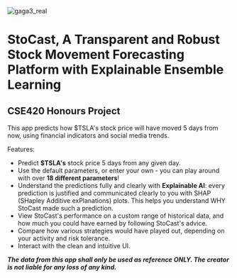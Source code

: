 ![gaga3_real](https://github.com/joonchoi24/StoCast/assets/77981713/02173940-5e51-439c-8292-49e27281fc5d)

# StoCast, A Transparent and Robust Stock Movement Forecasting Platform with Explainable Ensemble Learning
## CSE420 Honours Project

This app predicts how $TSLA's stock price will have moved 5 days from now, using financial indicators and social media trends. 

Features:
* Predict **$TSLA's** stock price 5 days from any given day.
* Use the default parameters, or enter your own - you can play around with over **18 different parameters**!
* Understand the predictions fully and clearly with **Explainable AI**: every prediction is justified and communicated clearly to you with SHAP (SHapley Additive exPlanations) plots. This helps you understand WHY StoCast made such a prediction.
* View StoCast's performance on a custom range of historical data, and how much you could have earned by following StoCast's advice.
* Compare how various strategies would have played out, depending on your activity and risk tolerance.
* Interact with the clean and intuitive UI.

***The data from this app shall only be used as reference ONLY. The creator is not liable for any loss of any kind.***
